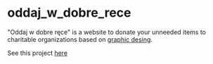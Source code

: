 # oddaj_w_dobre_rece

"Oddaj w dobre ręce" is a website to donate your unneeded items to charitable organizations based on <a href="https://xd.adobe.com/spec/f11fc670-7af2-4502-4013-c1f66f8d3332-872e/grid/">graphic desing<a>.

See this project <a href="https://krzysztofe.github.io/oddaj_w_dobre_rece/">here<a>
